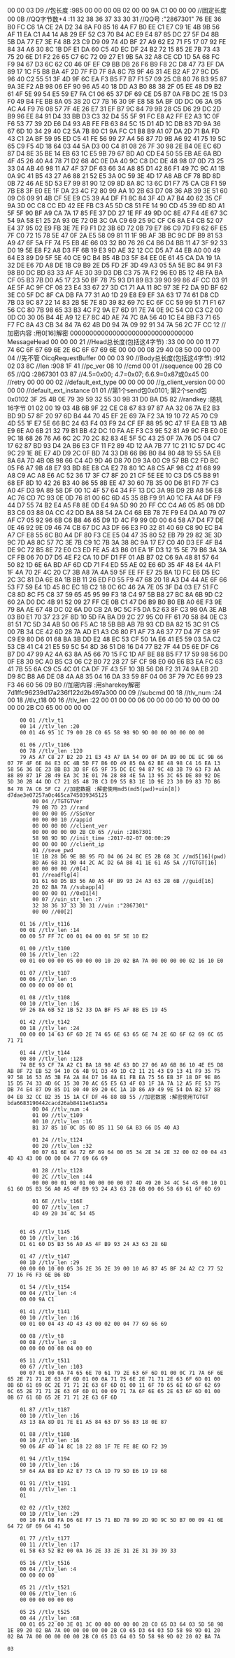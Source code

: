 00 00 03 D9 //包长度 :985
00 00 00 0B 02 00 00 9A C1 00 00 00 //固定长度
00 0B //QQ字节数+4 :11
32 38 36 37 33 30 31 //QQ号 :"2867301"
76 EE 36 B0 FC C6 1A CE 2A D2 34 8A F0 85 16 4A F7 B0 EE C1 E7 C9 1E 4B 9B 56 AF 11 EA C1 A4 14 A8 29 EF 52 C3 70 B4 AC E9 E4 87 85 DC 27 5F D4 8B 5B DA 77 E7 3E F4 8B 23 C9 D9 09 74 4D BF 27 A9 62 E2 71 F5 17 07 92 FE 84 34 A6 30 8C 1B DF E1 DA 60 C5 4D EC DF 24 B2 72 15 85 2E 7B 73 43 75 20 6E D1 F2 26 65 C7 6C 72 09 27 E1 9B 5A 32 A8 CE CD 1D 5A 68 FC F9 94 67 D3 6C 62 C0 46 0F EF C9 BB DB 26 F6 B9 F8 2C D8 47 73 EF DA 89 17 1C F5 B8 BA 4F 2D 7F FD 7F 8A 8C 7B 9F 46 31 4E B2 AF 27 9C D5 96 40 C2 55 51 3F 4D 9F 6C EA F3 B5 F7 B7 F1 57 09 25 CB 80 76 B3 95 87 9A 3E F2 AB 98 06 EF 90 96 A5 40 18 DD A3 B0 88 38 2F 05 EE 48 D9 B2 61 4F 5E 99 54 E5 59 E7 FA C1 06 65 37 DF 69 CE D5 B7 0A FB DC 2E 15 D3 F0 49 B4 FE BB 8A 05 38 20 C7 7B 16 30 9F E8 58 5A BF 0D DC 06 3A 95 AC A4 F9 76 08 57 7F 4E 26 E7 31 EF B7 9C 84 79 9B 28 C5 D6 29 DC 2D B9 96 EE 84 91 D4 33 BB D3 C3 32 D4 55 5F 91 FC E8 A2 FF E2 A3 1C 0F F6 53 77 39 2D E6 D4 93 AB FE FB 63 84 5C 15 D1 4D 1C DB 83 7D 9A 36 67 6D 10 34 29 40 C2 5A 7B 80 C1 9A FC C1 B8 B9 A1 07 DA 2D 71 BA FD 43 C1 2A BF 59 95 ED C5 41 FE 56 99 27 A4 56 87 7D 9B A6 92 41 75 19 5C 65 C9 F5 4D 18 64 03 44 5A D3 00 C4 81 08 26 7F 30 98 2E B4 0E EC 6D 87 D4 8E 35 BE 14 EB 63 1C E5 9B 79 67 BD A0 CD E4 50 55 EB AE 6A BD 4F 45 26 40 A4 78 71 D2 68 4C 0E DA 40 9C C8 DC DE 48 98 07 0D 73 25 33 04 AB 46 98 11 A7 4F 37 DF 63 66 34 A8 85 D1 42 86 F1 49 7C 9C A1 1B 0A 9C 41 B5 43 27 A6 88 21 52 E5 3A 0C 59 3E 4D 17 A8 AB CF 78 BD 8D 0B 72 46 AE 5D 53 E7 99 81 90 12 09 8D 8A 8C 13 6C D1 F7 75 CA CB F1 59 7B E8 3F E0 EE 1F DA 23 4C F2 80 99 AA 10 2B 63 D7 08 36 AB 39 3E 51 60 09 C6 09 91 4B CF 5E E9 C5 39 A4 DF F1 8C 84 3F 4D A7 B4 40 62 35 CF 9A 3D 0C C8 CC ED 42 EE FB C3 A5 5D C8 51 FE 14 90 CD 45 39 6D 8D A1 5F 5F 90 BF A9 CA 7A 17 85 FE 37 DD 27 1E FF 49 9D 0C 8E 47 F4 4E 67 3C 54 9A 58 E1 25 2A 93 0E 72 0B 3C 0A C9 69 25 9C CF C6 8A E4 CB 52 07 E4 37 95 02 E9 FB 3E 7E F9 F1 D2 3B 6D 72 0B 79 E7 86 C9 7D F9 62 6F E5 7F C0 72 15 78 5E 47 0F 2A E5 58 09 81 11 1F 9B AF 3B BC 9C DF B9 81 53 A9 47 6F 5A FF 74 F5 EB 4E 66 03 32 B0 76 26 C4 B6 D4 BB 11 47 3F 92 33 D0 19 5E E8 F2 A8 D3 FF 6B 19 E3 9D AE 32 12 CC D5 A7 44 EB A0 00 49 64 E3 89 D9 5F 5E 40 CE 9C B4 B5 4B D3 5F 84 EE 0E 61 45 CA DA 19 1A 32 DE E6 7D A8 DE 1B C9 B9 2E D5 FD 2F 3D 49 A3 05 5A 5E BC 84 91 F3 98 B0 DC BD 83 33 AF AE 30 39 D3 DB C3 75 7A F2 96 E0 B5 12 4B FA BA CF 05 B3 7B D0 A5 17 23 50 BF 78 75 93 D1 89 B3 39 90 99 86 4F CC 03 91 AE 5F AC 9F CF 08 23 E4 33 67 27 3D C1 71 AA 11 8C 97 3E F2 DA 9D BF 62 3E C0 5F DC 8F CA DB FA 77 31 A0 1D 29 E8 E9 EF 3A 63 17 74 61 D8 CD 7B 03 9C 87 22 14 83 2B 5E 7E 8D 39 82 69 7C EC 6F CC 59 99 51 71 F1 67 56 CC 80 7B 98 65 33 B3 4C F2 9A E7 6D 91 7E 74 0E 9C 54 C0 C3 C2 00 0D C0 30 05 B4 4E A9 12 E7 8C 4D AE 74 7C 8A 56 40 1C E4 BB F3 71 65 F7 FC 8A 43 CB 34 84 7A 62 4B D0 94 7A 09 92 91 34 7A 56 2C 7F CC 12 //加密内容 :用0[16]解密 00000000000000000000000000000000
	MessageHead
	00 00 00 21 //Head总长度(包括这4字节) :33
	00 00 00 11 77 74 6C 6F 67 69 6E 2E 6C 6F 67 69 6E 00 00 00 08 29 40 08 50 00 00 00 04 //先不管
	OicqRequestBuffer
	00 00 03 90 //Body总长度(包括这4字节) :912
	02
	03 8C //len :908
	1F 41 //pc_ver
	08 10 //cmd
	00 01 //sequence
	00 2B C0 65 //QQ :2867301
	03
	87 //4.5=0x00; 4.7=0x07; 6.6.9=0x87或0x45
	00 //retry
	00 00 00 02 //default_ext_type
	00 00 00 00 //g_client_version
	00 00 00 00 //default_ext_instance
	01 01 //第1个send包0x0101; 第2个send包0x0102
	3F 25 4B 0E 79 39 59 32 55 30 9B 31 D0 BA D5 82 //randkey :随机16字节
	01 02
	00 19
	03 4B 6B 9F 22 CE C8 67 83 97 87 AA 32 06 7A E2 B3 BD 9D 57 8F 20 97 6D B4
	44 70 45 EF 2E 69 7A F2 3A 19 10 72 A5 70 C9 4D 55 1F E7 5E 66 BC 24 63 F4 03 F9 24 CF EF 88 95 9C 47 1F EA EB 13 AB E9 6E A0 6B 21 32 79 B1 BB 42 DC 10 FA AE F3 C3 9E 52 81 A9 9C FB E0 0E 9C 18 68 26 76 A6 6C 2C 70 2C 82 83 4E 5F 5C 43 25 0F 7A 76 D5 04 C7 17 62 87 BD 93 D4 2A B6 E3 CF 11 F2 89 4D 12 AA 7B 77 1C 21 1C 57 DC 4C 9C 29 1E 8E E7 4D D9 2C 0F BD 74 33 D8 66 B6 B0 84 80 48 19 55 5A EB 8A 6A 7D 4B 0B 98 66 C4 4D 9D 46 D8 70 D9 3A 00 C9 57 BB C2 FD BC 05 F6 A7 9B 48 E7 93 BD 8E E8 CA E2 78 80 1C A8 C5 AF 98 C2 41 68 99 A8 C9 AC A8 E6 AC 52 36 17 3F C7 8F 20 21 CF 5E EE 10 C3 D5 C5 B8 91 68 EF 8D 10 42 26 B3 40 86 55 8B EE 47 30 60 7B 35 00 D6 B1 FD 7F C3 A0 4F D3 9A 89 58 DF 00 1C 4F 57 64 34 FF 13 DC 3A 9B D9 2B A8 56 E8 AC 76 CD 7C 93 0E 0D 76 81 00 6C 6D 45 35 8B F9 91 A0 1C FA A4 DF F9 44 D7 55 74 B2 E4 A5 F8 8E 0D E4 9A 5D 90 20 FF CC C4 A6 05 85 08 DD B3 C6 03 88 0A CC 42 DD BA 88 54 2A C4 68 EB 78 7E F9 E4 DA A0 79 07 AF C7 05 92 96 6B C6 B8 46 65 D9 1D 4C F9 99 0D 00 64 58 A7 D4 F7 DE 0E 46 92 9E 09 46 74 CB 67 DC A3 DF 66 E3 F0 32 81 40 69 C8 90 EC B4 A7 CF E8 55 6C B0 A4 DF 80 F3 CE E5 04 47 35 80 52 EB 79 29 82 3E 3D 9C 7D A8 8C 57 7C 3E 7B C9 1C 7B 3A 38 8C 9A 17 E7 C0 40 D3 EF 4F B4 DE 9C 72 B5 8E 72 E0 C3 ED FE A5 43 B6 01 EA 1F D3 12 15 5E 79 B6 3A 3A CF FB 06 70 D7 D5 4E F2 CA 10 DF D1 FF 01 AB B7 02 C6 9A 48 81 57 64 50 82 1D 6E 6A BD AF 6D CD 71 F4 ED 55 AE 02 E6 6D 35 4F 48 E4 4A F1 1F 4A 70 2F 4C 20 C7 3B A8 7A 4A 59 5F EE FF E7 25 BA 1D FC E6 D5 EC 2C 3C 81 DA 6E 8A 1B BB 11 26 ED F0 55 F9 47 68 20 18 A3 D4 44 AE 6F 66 53 F7 59 E4 1D 45 8C EC 1B C2 18 0C 6C 46 2A 7E 05 3F D4 03 E7 51 FC C8 8D 8C F5 C8 37 59 65 45 95 99 F3 18 C4 97 5B B8 27 BC 8A 6B 9D C2 60 2A D0 DC 4B 91 52 09 27 FF CE 0B C1 47 D6 B9 B0 B0 EB A0 6E F3 9E 79 8A AE 67 48 DC 02 6A D0 CB 2A 9C 5C F5 DA 52 63 8F C3 98 0A 3E AB 03 B0 E1 70 37 23 2F 8D 10 5D FA BA D9 2C 27 95 C0 FF 61 70 58 84 0E C3 81 51 7C 5D 34 AB 50 06 F5 AC 18 5B BB AB 7B 93 CD BA 82 15 3C 91 C5 00 7B 34 CE 42 6D 28 7A AD E1 A3 C6 80 F1 AF 73 A6 37 77 D4 7F C8 9F C9 E9 80 D6 01 68 BA 3B DD E2 48 EC 53 CF 50 1A E6 41 E5 59 03 5A C2 53 CB 41 C4 21 E5 59 5C 54 8D 36 51 D8 16 D4 77 B2 7F 44 D5 6E DF C6 B7 D0 47 99 A2 4A 63 8A A5 66 70 15 FC 1D AF BE 88 B5 F7 17 59 98 56 D0 0F E8 30 9C A0 B5 C3 06 C2 B0 72 28 27 5F CF 98 E0 60 E6 B3 EA FC 63 41 7B 55 6A C9 C5 4C 01 CA DF 7F 43 5F 10 3B 56 D8 F2 31 74 9A EB 2D D9 8C B8 A6 DE 08 4A A8 35 04 16 DA 33 59 8F 04 06 3F 79 7C E6 99 23 F3 46 60 56 09 B0 //加密内容 :用sharekey解密 7d1ffc96239d17a236f122d2b497a300
		00 09 //subcmd
		00 18 //tlv_num :24
		00 18 //tlv_t18
		00 16 //tlv_len :22
		00 01 00 00 06 00 00 00 00 10 00 00 00 00 00 2B C0 65 00 00 00 00

		00 01 //tlv_t1
		00 14 //tlv_len :20
		00 01 46 95 1C 79 00 2B C0 65 58 98 9D 9D 00 00 00 00 00 00

		01 06 //tlv_t106
		00 78 //tlv_len :120
		79 A5 A7 C8 27 B2 2D 21 E3 43 A7 EA 54 09 0F DA B9 00 DE EC 9B 66 07 7F 4F 6E 84 E3 0C 4B 5D F7 B6 0D 49 85 0A 62 BE 48 98 C4 16 EA 13 58 56 36 0E 23 BB B3 3D 8F 65 9F 75 DC EC 94 87 9C 4B 3B 79 63 F3 AA 88 89 87 1F 2B 49 EA 3C 3E 01 76 28 88 4E 5A 13 95 3C 65 DE 80 92 DE 5D 30 2B 44 DD C7 21 85 48 7B C3 D9 55 B3 1E 1D 9E 23 30 D9 83 7D B6 B4 78 7A C6 5F C2 //加密数据 :解密使用md5(md5(pwd)+uin[8]) d7dae3e07257a0c465ca745039345125
			00 04 //TGTGTVer
			79 0B 7D 23 //rand
			00 00 00 05 //SSoVer
			00 00 00 10 //appid
			00 00 00 00 //client_ver
			00 00 00 00 00 2B C0 65 //uin :2867301
			58 98 9D 9D //init_time :2017-02-07 00:00:29
			00 00 00 00 //client_ip
			01 //seve_pwd
			1E 1B 28 D6 9E BB 95 FD 04 06 24 BC E5 2B 68 3C //md5[16](pwd)
			BD A6 68 31 90 44 2C AC D2 6A B8 41 1E 61 A5 5A //TGTGT[16]
			00 00 00 00 //0[4]
			01 //readflg[4]
			D1 61 60 D5 B3 56 A0 A5 4F B9 93 24 A3 63 28 6B //guid[16]
			20 02 BA 7A //subapp[4]
			00 00 00 01 //0x01[4]
			00 07 //uin_str_len :7
			32 38 36 37 33 30 31 //uin :"2867301"
			00 00 //00[2]

		01 16 //tlv_t116
		00 0E //tlv_len :14
		00 00 57 FF 7C 00 01 04 00 01 5F 5E 10 E2

		01 00 //tlv_t100
		00 16 //tlv_len :22
		00 01 00 00 00 05 00 00 00 10 20 02 BA 7A 00 00 00 00 02 16 10 E0

		01 07 //tlv_t107
		00 06 //tlv_len :6
		00 00 00 00 00 01

		01 08 //tlv_t108
		00 10 //tlv_len :16
		9F 26 8A 6B 52 1B 52 33 DA BF F5 AF 8B E5 19 45

		01 42 //tlv_t142
		00 18 //tlv_len :24
		00 00 00 14 63 6F 6D 2E 74 65 6E 63 65 6E 74 2E 6D 6F 62 69 6C 65 71 71

		01 44 //tlv_t144
		00 80 //tlv_len :128
		74 BE 93 CF 7A A2 C1 BA 18 98 4E 63 DD 27 06 A9 6B 86 10 4E E5 D8 AB 8F 72 EB 52 94 10 C6 4B 91 D3 49 1D C2 11 21 43 E9 13 41 F9 35 75 97 58 16 53 A5 3B FA 2A 84 D7 16 8A E1 FB EA 75 56 EB 3F 18 DF 9E 86 15 D5 74 33 4D 6C 15 30 70 AC 65 E5 63 4F 03 1F 3A 7A 12 A5 FE 53 75 DB 74 E4 87 D9 85 D1 80 40 89 20 6C 1A 1D 86 A9 49 9E 54 DA B2 57 8B 04 E8 32 CC B2 35 15 1A CF DF 46 88 8B 55 //加密数据 :解密使用TGTGT bda6683190442cacd26ab8411e61a55a
			00 04 //tlv_num :4
			01 09 //tlv_t109
			00 10 //tlv_len :16
			B1 37 85 10 0C D5 0D B5 11 50 6A B3 66 D5 40 A3

			01 24 //tlv_t124
			00 20 //tlv_len :32
			00 07 61 6E 64 72 6F 69 64 00 05 34 2E 34 2E 32 00 02 00 04 43 4D 43 43 00 00 00 04 77 69 66 69

			01 28 //tlv_t128
			00 2C //tlv_len :44
			00 00 00 01 00 01 00 00 00 00 07 4D 49 20 34 4C 54 45 00 10 D1 61 60 D5 B3 56 A0 A5 4F B9 93 24 A3 63 28 6B 00 06 58 69 61 6F 6D 69

			01 6E //tlv_t16E
			00 07 //tlv_len :7
			4D 49 20 34 4C 54 45


		01 45 //tlv_t145
		00 10 //tlv_len :16
		D1 61 60 D5 B3 56 A0 A5 4F B9 93 24 A3 63 28 6B

		01 47 //tlv_t147
		00 1D //tlv_len :29
		00 00 00 10 00 05 36 2E 36 2E 39 00 10 A6 B7 45 BF 24 A2 C2 77 52 77 16 F6 F3 6E B6 8D

		01 54 //tlv_t154
		00 04 //tlv_len :4
		00 00 9A C1

		01 41 //tlv_t141
		00 10 //tlv_len :16
		00 01 00 04 43 4D 43 43 00 02 00 04 77 69 66 69

		00 08 //tlv_t8
		00 08 //tlv_len :8
		00 00 00 00 08 04 00 00

		05 11 //tlv_t511
		00 67 //tlv_len :103
		00 07 01 00 0A 74 65 6E 70 61 79 2E 63 6F 6D 01 00 0C 71 7A 6F 6E 65 2E 71 71 2E 63 6F 6D 01 00 0A 71 75 6E 2E 71 71 2E 63 6F 6D 01 00 0B 6D 61 69 6C 2E 71 71 2E 63 6F 6D 01 00 11 6F 70 65 6E 6D 6F 62 69 6C 65 2E 71 71 2E 63 6F 6D 01 00 09 71 7A 6F 6E 65 2E 63 6F 6D 01 00 0B 67 61 6D 65 2E 71 71 2E 63 6F 6D

		01 87 //tlv_t187
		00 10 //tlv_len :16
		A3 13 8A 8D D1 7E E1 A5 84 63 D7 56 83 18 0E 87

		01 88 //tlv_t188
		00 10 //tlv_len :16
		90 06 AF 4D 14 8C 18 22 88 1F 7E FE 8E 6D F2 39

		01 94 //tlv_t194
		00 10 //tlv_len :16
		5F 64 AA B8 ED A2 E7 73 CA 1D 79 5D E6 19 19 68

		01 91 //tlv_t191
		00 01 //tlv_len :1
		01

		02 02 //tlv_t202
		00 1D //tlv_len :29
		00 10 FA DB FA D6 6E F7 15 71 BD 7B 99 2D 9D 9C 5D B7 00 09 41 6E 64 72 6F 69 64 41 50

		01 77 //tlv_t177
		00 11 //tlv_len :17
		01 58 63 52 B2 00 0A 36 2E 33 2E 31 2E 31 39 39 33

		05 16 //tlv_t516
		00 04 //tlv_len :4
		00 00 00 00

		05 21 //tlv_t521
		00 06 //tlv_len :6
		00 00 00 00 00 00

		05 25 //tlv_t525
		00 44 //tlv_len :68
		00 01 05 22 00 3E 01 3C 00 00 00 00 00 2B C0 65 D3 64 03 5D 58 98 1E 89 20 02 BA 7A 00 00 00 00 00 2B C0 65 D3 64 03 5D 58 98 9D 01 20 02 BA 7A 00 00 00 00 00 2B C0 65 D3 64 03 5D 58 98 9D 02 20 02 BA 7A

	03
